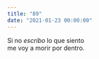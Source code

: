 ```yaml
---
title: "89"
date: "2021-01-23 00:00:00"
---
```


Si no _escribo_ lo que siento\
me voy a morir por dentro.